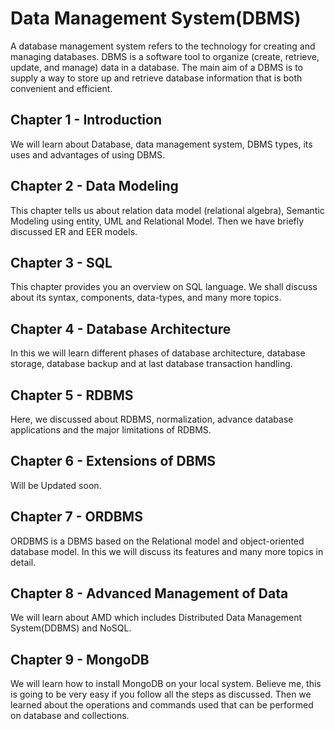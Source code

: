 # Data Management System(DBMS)

A database management system refers to the technology for creating and managing databases. DBMS is a software tool to organize (create, retrieve, update, and manage) data in a database. The main aim of a DBMS is to supply a way to store up and retrieve database information that is both convenient and efficient.

## Chapter 1 - Introduction

We will learn about Database, data management system, DBMS types, its uses and advantages of using DBMS.

## Chapter 2 - Data Modeling

This chapter tells us about relation data model (relational algebra), Semantic Modeling using entity, UML and Relational Model. Then we have briefly discussed ER and EER models. 

## Chapter 3 - SQL
This chapter provides you an overview on SQL language. We shall discuss about its syntax, components, data-types, and many more topics. 

## Chapter 4 - Database Architecture

In this we will learn different phases of database architecture, database storage, database backup and at last database transaction handling.

## Chapter 5 - RDBMS

Here, we discussed about RDBMS, normalization, advance database applications and the major limitations of RDBMS.

## Chapter 6 - Extensions of DBMS

Will be Updated soon.

## Chapter 7 - ORDBMS

ORDBMS is a DBMS based on the Relational model and object-oriented database model. In this we will discuss its features and many more topics in detail. 

## Chapter 8 - Advanced Management of Data

We will learn about AMD which includes Distributed Data Management System(DDBMS) and NoSQL. 

## Chapter 9 - MongoDB
We will learn how to install MongoDB on your local system. Believe me, this is going to be very easy if you follow all the steps as discussed. Then we learned about the operations and commands used that can be performed on database and collections.
